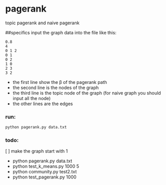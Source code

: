 # pagerank
topic pagerank and naive pagerank

##specifics
input the graph data into the file like this:

```
0.8
4
0 1 2
0 1
0 2
1 0
2 3
3 2
```

* the first line show the β of the pagerank path
* the second line is the nodes of the graph
* the third line is the topic node of the graph (for naive graph you should input all the node)
* the other lines are the edges


### run:

```py
python pagerank.py data.txt
```

### todo:
[ ] make the graph start with 1



* python pagerank.py data.txt
* python test_k_means.py 1000 5
* python community.py test2.txt
* python test_pagerank.py 1000